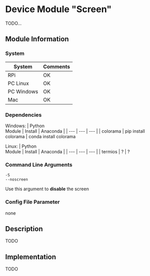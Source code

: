 # Device Module "Screen"
TODO...

## Module Information

### System

| System | Comments |
| --- | --- |
| RPi | OK
| PC Linux | OK
| PC Windows | OK
| Mac | OK

### Dependencies

Windows:
| Python<br>Module | Install | Anaconda |
| --- | --- | --- |
| colorama | pip install colorama | conda install colorama

Linux:
| Python<br>Module | Install | Anaconda |
| --- | --- | --- |
| termios | ? | ?

### Command Line Arguments

    -S
    --noscreen

Use this argument to **disable** the screen

### Config File Parameter

none

## Description

TODO

## Implementation

TODO